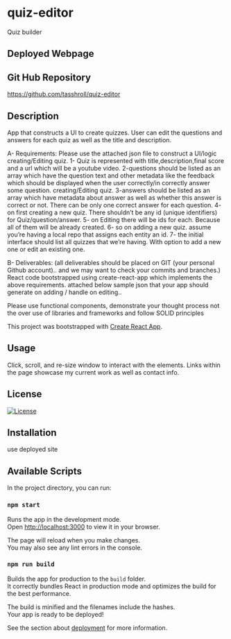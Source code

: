 # quiz-editor
Quiz builder

## Deployed Webpage


## Git Hub Repository

https://github.com/tasshroll/quiz-editor

## Description

App that constructs a UI to create quizzes. User can edit the questions and answers for each quiz as well as the title and description.

A-	Requirements: 
             Please use the attached json file to construct a UI/logic creating/Editing quiz. 
1- Quiz is represented with title,description,final score and a url which will be a youtube video. 
2-questions should be listed as an array which have the question text and other metadata like the feedback which should be displayed when the user correctly/in correctly answer some question.
creating/Editing quiz. 
3-answers should be listed as an array which have metadata about answer as well as whether this answer is correct or not. There can be only one correct answer for each question. 
4- on first creating a new quiz. There shouldn’t be any id (unique identifiers) for Quiz/question/answer.
5- on Editing there will be ids for each. Because all of them will be already created. 
6- so on adding a new quiz. assume you’re having a local repo that assigns each entity an id. 
7- the initial interface should list all quizzes that we’re having. With option to add a new one or edit an existing one. 

B- Deliverables: (all deliverables should be placed on GIT (your personal Github account).. and we may want to check your commits and branches.)
React code bootstrapped using create-react-app which implements the above requirements.
attached below sample json that your app should generate on adding / handle on editing..

Please use functional components, demonstrate your thought process not the over use of libraries and frameworks and follow SOLID principles 


This project was bootstrapped with [Create React App](https://github.com/facebook/create-react-app).

## Usage
Click, scroll, and re-size window to interact with the elements. Links within the page showcase my current work as well as contact info.

## License

[![License](https://img.shields.io/badge/License-n/a-n/a.svg)](n/a)

## Installation

use deployed site


## Available Scripts

In the project directory, you can run:

### `npm start`

Runs the app in the development mode.\
Open [http://localhost:3000](http://localhost:3000) to view it in your browser.

The page will reload when you make changes.\
You may also see any lint errors in the console.


### `npm run build`

Builds the app for production to the `build` folder.\
It correctly bundles React in production mode and optimizes the build for the best performance.

The build is minified and the filenames include the hashes.\
Your app is ready to be deployed!

See the section about [deployment](https://facebook.github.io/create-react-app/docs/deployment) for more information.
